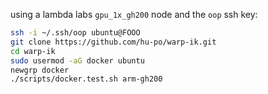 using a lambda labs `gpu_1x_gh200` node and the `oop` ssh key:

```bash
ssh -i ~/.ssh/oop ubuntu@FOOO
git clone https://github.com/hu-po/warp-ik.git
cd warp-ik
sudo usermod -aG docker ubuntu
newgrp docker
./scripts/docker.test.sh arm-gh200
```

